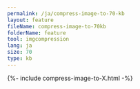 ```yaml
---
permalink: /ja/compress-image-to-70-kb
layout: feature
fileName: compress-image-to-70kb
folderName: feature
tool: imgcompression
lang: ja
size: 70
type: kb
---
```


{%- include compress-image-to-X.html -%}
